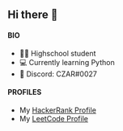 ## Hi there 👋

#### BIO

- 🧑‍🎓  Highschool student
- 💻  Currently learning Python
- 💬  Discord: CZAR#0027

#### PROFILES

- My [HackerRank Profile](https://www.hackerrank.com/czariwnl)
- My [LeetCode Profile](https://leetcode.com/czariwnl/)

